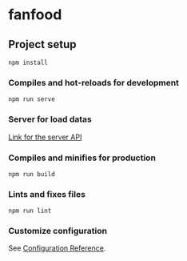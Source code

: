 # fanfood

## Project setup
```
npm install
```

### Compiles and hot-reloads for development
```
npm run serve
```
### Server for load datas
[Link for the server API](https://github.com/YohannHERBET/Server-Orecipes)

### Compiles and minifies for production
```
npm run build
```

### Lints and fixes files
```
npm run lint
```

### Customize configuration
See [Configuration Reference](https://cli.vuejs.org/config/).
